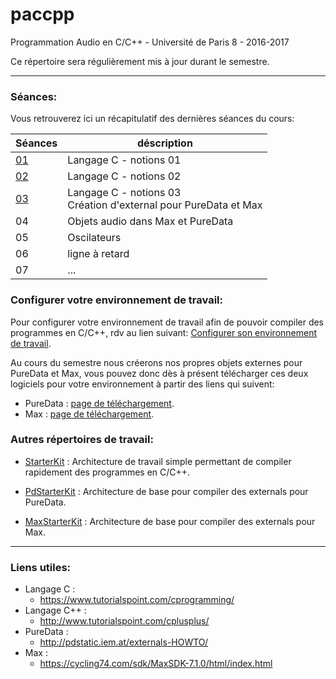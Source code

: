 # paccpp
Programmation Audio en C/C++ - Université de Paris 8 - 2016-2017

Ce répertoire sera régulièrement mis à jour durant le semestre.

---

### Séances:

Vous retrouverez ici un récapitulatif des dernières séances du cours:

| Séances   | déscription |
|-----------|-------------|
|[01](s01)  | Langage C - notions 01 |
|[02](s02)  | Langage C - notions 02 |
|[03](s03)  | Langage C - notions 03 <br/> Création d'external pour PureData et Max |
|04         | Objets audio dans Max et PureData |
|05         | Oscilateurs |
|06         | ligne à retard |
|07         | ... |

### Configurer votre environnement de travail:
Pour configurer votre environnement de travail afin de pouvoir compiler des programmes en C/C++, rdv au lien suivant:
[Configurer son environnement de travail](setup/readme.md).

Au cours du semestre nous créerons nos propres objets externes pour PureData et Max, vous pouvez donc dès à présent télécharger ces deux logiciels pour votre environnement à partir des liens qui suivent:
- PureData : [page de téléchargement](http://msp.ucsd.edu/software.html).
- Max : [page de téléchargement](https://cycling74.com/downloads/).

### Autres répertoires de travail:

- [StarterKit](https://github.com/paccpp/StarterKit) : Architecture de travail simple permettant de compiler rapidement des programmes en C/C++.

- [PdStarterKit](https://github.com/paccpp/PdStarterKit) : Architecture de base pour compiler des externals pour PureData.

- [MaxStarterKit](https://github.com/paccpp/MaxStarterKit) : Architecture de base pour compiler des externals pour Max.

---

### Liens utiles:

- Langage C :
  - https://www.tutorialspoint.com/cprogramming/
- Langage C++ :
  - http://www.tutorialspoint.com/cplusplus/
- PureData :
  - http://pdstatic.iem.at/externals-HOWTO/
- Max :
  - https://cycling74.com/sdk/MaxSDK-7.1.0/html/index.html
